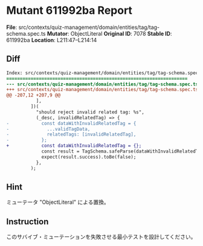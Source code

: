 # Mutant 611992ba Report

**File**: src/contexts/quiz-management/domain/entities/tag/tag-schema.spec.ts
**Mutator**: ObjectLiteral
**Original ID**: 7078
**Stable ID**: 611992ba
**Location**: L211:47–L214:14

## Diff

```diff
Index: src/contexts/quiz-management/domain/entities/tag/tag-schema.spec.ts
===================================================================
--- src/contexts/quiz-management/domain/entities/tag/tag-schema.spec.ts	original
+++ src/contexts/quiz-management/domain/entities/tag/tag-schema.spec.ts	mutated #7078
@@ -207,12 +207,9 @@
           ],
         ])(
           "should reject invalid related tag: %s",
           (_desc, invalidRelatedTag) => {
-            const dataWithInvalidRelatedTag = {
-              ...validTagData,
-              relatedTags: [invalidRelatedTag],
-            };
+            const dataWithInvalidRelatedTag = {};
             const result = TagSchema.safeParse(dataWithInvalidRelatedTag);
             expect(result.success).toBe(false);
           },
         );
```

## Hint

ミューテータ "ObjectLiteral" による置換。

## Instruction

このサバイブ・ミューテーションを失敗させる最小テストを設計してください。
